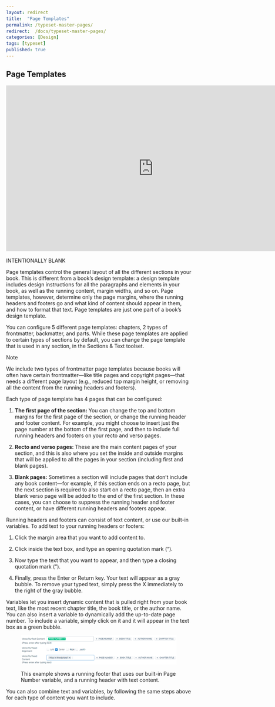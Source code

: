```yaml
---
layout: redirect
title:  "Page Templates"
permalink: /typeset-master-pages/
redirect:  /docs/typeset-master-pages/
categories: [Design]
tags: [typeset]
published: true
---
```


<section data-type="chapter" class="hsecchapter" data-hederis-type="hsecchapter" id="typeset-master-pages" data-pi-attrs="id: typeset-master-pages; data-tags: typeset;" role="doc-chapter" data-tags="typeset" data-author-name=" " data-book-title=" " title="Page Templates"><h1 data-hederis-type="hblkchaptitle" class="hblkchaptitle" id="pO8v6HUTV">Page Templates</h1><iframe width="800" height="450" src="https://www.youtube.com/embed/OVFvTesq8-E" frameborder="0" allow="accelerometer;" autoplay="" encrypted-media="" gyroscope="" picture-in-picture="" allowfullscreen="" id="p7TCc6dWl"></iframe><p data-embedded-html="true" id="pATeCEDPp">INTENTIONALLY BLANK</p><p class="hblkp" data-hederis-type="hblkp" id="pGE8Vjz3y">Page templates control the general layout of all the different sections in your book. This is different from a book&#8217;s design template: a design template includes design instructions for all the paragraphs and elements in your book, as well as the running content, margin widths, and so on. Page templates, however,  determine only the page margins, where the running headers and footers go and what kind of content should appear in them, and how to format that text. Page templates are just one part of a book&#8217;s design template.</p><p class="hblkp" data-hederis-type="hblkp" id="pN4vE27Rk">You can configure 5 different page templates: chapters, 2 types of frontmatter, backmatter, and parts. While these page templates are applied to certain types of sections by default, you can change the page template that is used in any section, in the Sections &amp; Text toolset.</p><aside class="hwprbox box" data-hederis-type="hwprbox" id="p1juc7Zst" data-type="sidebar"><p class="hblktype" data-hederis-type="hblktype" id="pkBW3bDMV">Note</p><p class="hblkp" data-hederis-type="hblkp" id="ppCx5KzVG">We include two types of frontmatter page templates because books will often have certain frontmatter&#8212;like title pages and copyright pages&#8212;that needs a different page layout (e.g., reduced top margin height, or removing all the content from the running headers and footers). </p></aside><p class="hblkp" data-hederis-type="hblkp" id="pi7s3eSIs">Each type of page template has 4 pages that can be configured:</p><ol class="hwprnumlist" data-hederis-type="hwprnumlist" id="pOywRk6Fq"><li class="hblkoli" data-hederis-type="hblkoli" id="liQkLjigGY"><p class="hblkoli" data-hederis-type="hblklip" id="paDVKWJEA"><strong class="hspanstrong" data-hederis-type="hspanstrong" id="pv94wwSx0">The first page of the section: </strong>You can change the top and bottom margins for the first page of the section, or change the running header and footer content. For example, you might choose to insert just the page number at the bottom of the first page, and then to include full running headers and footers on your recto and verso pages.</p></li><li class="hblkoli" data-hederis-type="hblkoli" id="liTlqzB9iV"><p class="hblkoli" data-hederis-type="hblklip" id="p4v7tOMan"><strong class="hspanstrong" data-hederis-type="hspanstrong" id="pot3ST6yV">Recto and verso pages: </strong>These are the main content pages of your section, and this is also where you set the inside and outside margins that will be applied to all the pages in your section (including first and blank pages).</p></li><li class="hblkoli" data-hederis-type="hblkoli" id="liqA9e9q3o"><p class="hblkoli" data-hederis-type="hblklip" id="p5IfbZxB0"><strong class="hspanstrong" data-hederis-type="hspanstrong" id="pEnAs17UO">Blank pages: </strong>Sometimes a section will include pages that don&#8217;t include any book content&#8212;for example, if this section ends on a recto page, but the next section is required to also start on a recto page, then an extra blank verso page will be added to the end of the first section. In these cases, you can choose to suppress the running header and footer content, or have different running headers and footers appear.</p></li></ol><p class="hblkp" data-hederis-type="hblkp" id="p5oG1UosQ">Running headers and footers can consist of text content, or use our built-in variables. To add text to your running headers or footers:</p><ol class="hwprnumlist" data-hederis-type="hwprnumlist" id="pxSMulVxk"><li class="hblkoli" data-hederis-type="hblkoli" id="liYcKWlqTY"><p class="hblkoli" data-hederis-type="hblklip" id="pE1EDnR5R">Click the margin area that you want to add content to.</p></li><li class="hblkoli" data-hederis-type="hblkoli" id="lic2j71Rqe"><p class="hblkoli" data-hederis-type="hblklip" id="pkJrghx6j">Click inside the text box, and type an opening quotation mark (&#8220;).</p></li><li class="hblkoli" data-hederis-type="hblkoli" id="liC0PZseVd"><p class="hblkoli" data-hederis-type="hblklip" id="ph2gStIIB">Now type the text that you want to appear, and then type a closing quotation mark (&#8221;).</p></li><li class="hblkoli" data-hederis-type="hblkoli" id="liBlGrnRIS"><p class="hblkoli" data-hederis-type="hblklip" id="pNmRpE5XA">Finally, press the Enter or Return key. Your text will appear as a gray bubble. To remove your typed text, simply press the X immediately to the right of the gray bubble.</p></li></ol><p class="hblkp" data-hederis-type="hblkp" id="pRdmBXbOO">Variables let you insert dynamic content that is pulled right from your book text, like the most recent chapter title, the book title, or the author name. You can also insert a variable to dynamically add the up-to-date page number. To include a variable, simply click on it and it will appear in the text box as a green bubble.</p><figure class="hwprfig" data-hederis-type="hwprfig" id="pqG7EGM9D"><img data-hederis-type="hblkimg" class="hblkimg" id="pIoyy1cfi" src="/images/runheadfoot.png" data-img-src="runheadfoot.png"/><p class="hblkcaption" data-hederis-type="hblkcaption" id="pz15OjQfJ">This example shows a running footer that uses our built-in Page Number variable, and a running header with text content.</p></figure><p class="hblkp" data-hederis-type="hblkp" id="pboqn9cyf">You can also combine text and variables, by following the same steps above for each type of content you want to include.</p></section>
